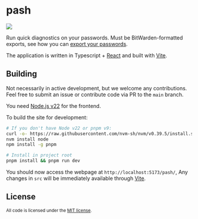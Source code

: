 # pash
![](https://img.shields.io/github/actions/workflow/status/sweeneyngo/pash/deploy-build.yml)

Run quick diagnostics on your passwords. Must be BitWarden-formatted exports, see how you can [export your passwords](https://bitwarden.com/help/export-your-data/).

<!-- <p align="center">
<a href="https://ifuxyl.dev/akro">
<img src="https://i.imgur.com/Jf5Fueu.png" width="800"><br>
<sup><strong>ifuxyl.dev/akro</a></strong></sup>
</p> -->

The application is written in Typescript + [React](https://react.dev/) and built with [Vite](https://vitejs.dev/).
<!-- Implemented with the [Markov chain generator](https://en.wikipedia.org/wiki/Markov_chain) with Go. Multiple independent replicas are hosted + provisioned in different distributed locations in U.S.A with [Fly](https://fly.io/). -->

<!-- See the [full article](https://www.ifuxyl.dev/blog/conway-hashlife) about seagull & HashLife! -->

## Building
Not necessarily in active development, but we welcome any contributions. Feel free to submit an issue or contribute code via PR to the `main` branch.

You need [Node.js v22](https://nodejs.org/en/) for the frontend.

To build the site for development:
```bash
# If you don't have Node v22 or pnpm v9:
curl -o- https://raw.githubusercontent.com/nvm-sh/nvm/v0.39.5/install.sh | bash
nvm install node
npm install -g pnpm

# Install in project root
pnpm install && pnpm run dev
```

You should now access the webpage at `http://localhost:5173/pash/`,
Any changes in `src` will be immediately available through [Vite](https://vitejs.dev/).

<!-- ### Deployment
```bash
fly deploy
``` -->

## License

<sup>
All code is licensed under the <a href="LICENSE">MIT license</a>.
</sup>
